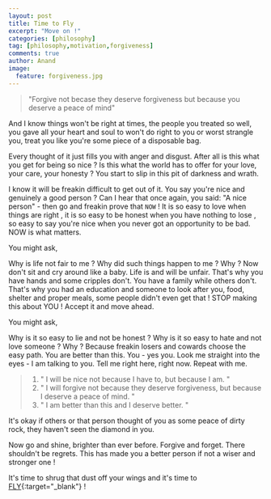 ```yaml
---
layout: post
title: Time to Fly
excerpt: "Move on !"
categories: [philosophy]
tag: [philosophy,motivation,forgiveness]
comments: true
author: Anand
image:
  feature: forgiveness.jpg
---
```



> "Forgive not becase they deserve forgiveness but because you deserve a peace of mind"


And I know things won't be right at times, the people you treated so well, you gave all your heart  <i class="fa fa-heart heart-icon"></i> and soul to won't do right to you or worst strangle you, treat you like you're some piece of a disposable bag. 

Every thought of it just fills you with anger and disgust. After all is this what you get for being so nice ? Is this what the world has to offer  for your love, your care, your honesty ? You start  to slip in this pit of darkness and wrath. 

I know it will be freakin difficult to get out of it. You say you're nice and genuinely a good person ? Can I hear that once again, you said: "A nice person" - then go and freakin prove that `NOW` ! It is so easy to love when things are right , it is so easy to be honest when you have nothing to lose , so easy to say you're nice when you never got an opportunity to be bad. NOW is what matters.

You might ask,

Why is life not fair to me ? Why did such things happen to me ? Why ? Now don't sit and cry around like a baby. Life is and will be unfair. That's why you have hands and some cripples don't. You have a family while others don't. That's why you had an education and someone to look after you, food, shelter and proper meals, some people didn't even get that ! STOP making this about YOU ! Accept it and move ahead. 

You might ask, 

Why is it so easy to lie and not be honest ? Why is it so easy to hate and not love someone ? Why ? Because freakin losers and cowards choose the easy path. You are better than this. You - yes you. Look me straight into the eyes - I am talking to you. Tell me right here, right now. Repeat with me. 

> 1. " I will be nice not because I have to, but because I am. "
> 2. " I will forgive not because they deserve forgiveness, but because I deserve a peace of mind. "
> 3. " I am better than this and I deserve better. "


It's okay if others or that person thought of you as some peace of dirty rock, they haven't seen the diamond in you. 

Now go and shine, brighter than ever before. Forgive and forget. There shouldn't be regrets. This has made you a better person if not a wiser and stronger one ! 

It's time to shrug that dust off your wings and it's time to [FLY](/articles/2016-07/The-Flight){:target="_blank"}  !